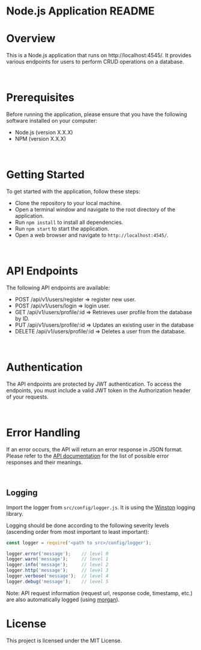 # **Node.js Application README**

# Overview

This is a Node.js application that runs on http://localhost:4545/. It provides various endpoints for users to perform CRUD operations on a database.

<br>

# Prerequisites

Before running the application, please ensure that you have the following software installed on your computer:

- Node.js (version X.X.X) 
- NPM (version X.X.X) 

<br>

# Getting Started

To get started with the application, follow these steps:

- Clone the repository to your local machine.
- Open a terminal window and navigate to the root directory of the application.
- Run `npm install` to install all dependencies.
- Run `npm start` to start the application.
- Open a web browser and navigate to `http://localhost:4545/`.

<br>

# API Endpoints

The following API endpoints are available:

- POST /api/v1/users/register => register new user.
- POST /api/v1/users/login => login user.
- GET /api/v1/users/profile/:id => Retrieves user profile from the database by ID.
- PUT /api/v1/users/profile/:id => Updates an existing user in the database
- DELETE /api/v1/users/profile/:id => Deletes a user from the database.

<br>

# Authentication

The API endpoints are protected by JWT authentication. To access the endpoints, you must include a valid JWT token in the Authorization header of your requests.

<br>

# Error Handling

If an error occurs, the API will return an error response in JSON format. Please refer to the [API documentation](./APIDocumentation.md) for the list of possible error responses and their meanings.

<br>

## Logging

Import the logger from `src/config/logger.js`. It is using the [Winston](https://github.com/winstonjs/winston) logging library.

Logging should be done according to the following severity levels (ascending order from most important to least important):

```javascript
const logger = require('<path to src>/config/logger');

logger.error('message');    // level 0
logger.warn('message');     // level 1
logger.info('message');     // level 2
logger.http('message');     // level 3
logger.verbose('message');  // level 4
logger.debug('message');    // level 5
```
Note: API request information (request url, response code, timestamp, etc.) are also automatically logged (using [morgan](https://github.com/expressjs/morgan)).

# License

This project is licensed under the MIT License.
